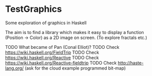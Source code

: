 # TestGraphics
Some exploration of graphics in Haskell

The aim is to find a library which makes it easy to display a function
(Position -> Color) as a 2D image on screen. (To explore fractals etc.)

TODO What became of Pan (Conal Elliot)?
TODO Check https://wiki.haskell.org/FieldTrip
TODO Check https://wiki.haskell.org/Reactive
TODO Check https://wiki.haskell.org/Reactive-fieldtrip
TODO Check http://haste-lang.org/ (ask for the cloud example programmed bit-map)
